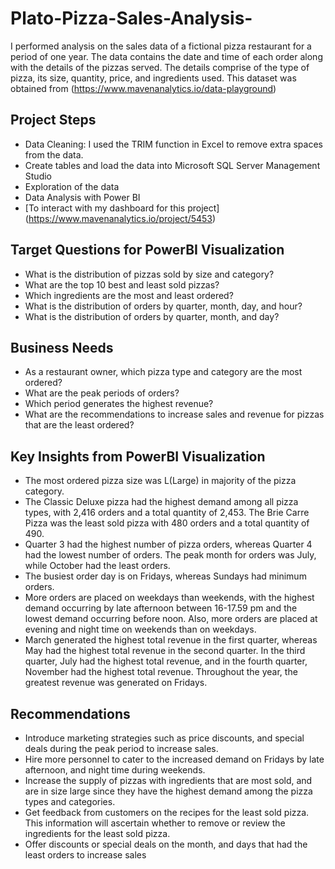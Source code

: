 # Plato-Pizza-Sales-Analysis-
I performed analysis on the sales data of a fictional pizza restaurant for a period of one year. The data contains the date and time of each order along with the details of the pizzas served. The details comprise of the type of pizza, its size, quantity, price, and ingredients used. 
This dataset was obtained from (https://www.mavenanalytics.io/data-playground)
## Project Steps
- Data Cleaning: I used the TRIM function in Excel to remove extra spaces from the data.
- Create tables and load the data into Microsoft SQL Server Management Studio
- Exploration of the data
- Data Analysis with Power BI
- [To interact with my dashboard for this project] (https://www.mavenanalytics.io/project/5453)

## Target Questions for PowerBI Visualization
- What is the distribution of pizzas sold by size and category?
- What are the top 10 best and least sold pizzas?
- Which ingredients are the most and least ordered?
- What is the distribution of orders by quarter, month, day, and hour?
- What is the distribution of orders by quarter, month, and day?
## Business Needs
- As a restaurant owner, which pizza type and category are the most ordered?
- What are the peak periods of orders?
- Which period generates the highest revenue?
- What are the recommendations to increase sales and revenue for pizzas that are the least ordered?
## Key Insights from PowerBI Visualization
- The most ordered pizza size was L(Large) in majority of the pizza category. 
- The Classic Deluxe pizza had the highest demand among all pizza types, with 2,416 orders and a total quantity of 2,453. The Brie Carre Pizza was the least sold  pizza with 480 orders and a total quantity of 490.
- Quarter 3 had the highest number of pizza orders, whereas Quarter 4 had the lowest number of orders. The peak month for orders was July, while October had the least orders. 
- The busiest order day is on Fridays, whereas Sundays had minimum orders. 
- More orders are placed on weekdays than weekends, with the highest demand occurring by late afternoon between 16-17.59 pm and the lowest demand occurring before noon. Also, more orders are placed at evening and night time on weekends than on weekdays.
- March generated the highest total revenue in the first quarter, whereas May had the highest total revenue in the second quarter. In the third quarter, July had the highest total revenue, and in the fourth quarter, November had the highest total revenue. Throughout the year, the greatest revenue was generated on Fridays.
## Recommendations
- Introduce marketing strategies such as price discounts, and special deals during the peak period to increase sales.
- Hire more personnel to cater to the increased demand on Fridays by late afternoon, and night time during weekends.
- Increase the supply of pizzas with ingredients that are most sold, and are in size large since they have the highest demand among the pizza types and categories.
- Get feedback from customers on the recipes for the least sold pizza. This information will ascertain whether to remove or review the ingredients for the least sold pizza.
- Offer discounts or special deals on the month, and days that had the least orders to increase sales
